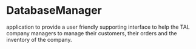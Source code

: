 # DatabaseManager
application to provide a user friendly supporting interface to help the TAL company managers to manage their customers, their orders and the inventory of the company. 
